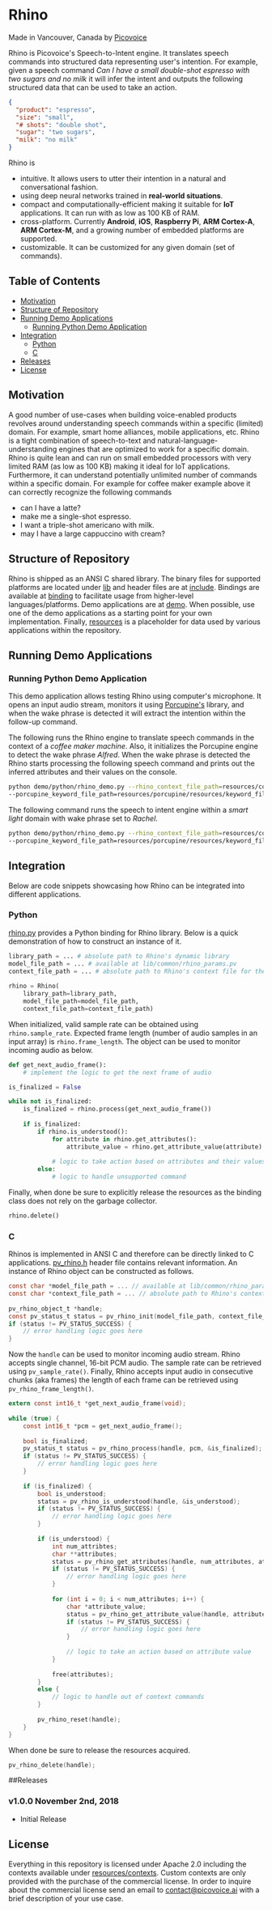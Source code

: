 # Rhino

Made in Vancouver, Canada by [Picovoice](https://picovoice.ai)

Rhino is Picovoice's Speech-to-Intent engine. It translates speech commands into structured data representing user's
intention. For example, given a speech command *Can I have a small double-shot espresso with two sugars and no milk* it
will infer the intent and outputs the following structured data that can be used to take an action.

```json
{
  "product": "espresso",
  "size": "small",
  "# shots": "double shot",
  "sugar": "two sugars",
  "milk": "no milk"
}
```

Rhino is

* intuitive. It allows users to utter their intention in a natural and conversational fashion.
* using deep neural networks trained in **real-world situations**.
* compact and computationally-efficient making it suitable for **IoT** applications. It can run with as low as 100 KB of RAM.
* cross-platform. Currently **Android**, **iOS**, **Raspberry Pi**, **ARM Cortex-A**, **ARM Cortex-M**, and
a growing number of embedded platforms are supported.
* customizable. It can be customized for any given domain (set of commands).

## Table of Contents
* [Motivation](#motivation)
* [Structure of Repository](#structure-of-repository)
* [Running Demo Applications](#running-demo-applications)
    * [Running Python Demo Application](#running-python-demo-application)
* [Integration](#integration)
    * [Python](#python)
    * [C](#c)
* [Releases](#releases)
* [License](#license)

## Motivation

A good number of use-cases when building voice-enabled products revolves around understanding speech commands within a
specific (limited) domain. For example, smart home alliances, mobile applications, etc. Rhino is a tight combination of
speech-to-text and natural-language-understanding engines that are optimized to work for a specific domain. Rhino is quite
lean and can run on small embedded processors with very limited RAM (as low as 100 KB) making it ideal for IoT applications.
Furthermore, it can understand potentially unlimited number of commands within a specific domain. For example for coffee maker
example above it can correctly recognize the following commands

* can I have a latte?
* make me a single-shot espresso.
* I want a triple-shot americano with milk.
* may I have a large cappuccino with cream?

## Structure of Repository

Rhino is shipped as an ANSI C shared library. The binary files for supported platforms are located under [lib](/lib)
and header files are at [include](/include). Bindings are available at [binding](/binding) to facilitate usage from higher-level
languages/platforms. Demo applications are at [demo](/demo). When possible, use one of the demo applications as a
starting point for your own implementation. Finally, [resources](resources) is a placeholder for data used by various
applications within the repository.

## Running Demo Applications

### Running Python Demo Application

This demo application allows testing Rhino using computer's microphone. It opens an input audio stream, monitors it
using [Porcupine's](https://github.com/Picovoice/Porcupine) library, and when the wake phrase is detected it will extract
the intention within the follow-up command.

The following runs the Rhino engine to translate speech commands in the context of a *coffee maker machine*.
Also, it initializes the Porcupine engine to detect the wake phrase *Alfred*. When the wake phrase is detected the Rhino
starts processing the following speech command and prints out the inferred attributes and their values on the console.

```bash
python demo/python/rhino_demo.py --rhino_context_file_path=resources/contexts/coffee_maker.pv \
--porcupine_keyword_file_path=resources/porcupine/resources/keyword_files/alfred_linux.ppn
```

The following command runs the speech to intent engine within a *smart light* domain with wake phrase set to *Rachel*.


```bash
python demo/python/rhino_demo.py --rhino_context_file_path=resources/contexts/smart_light.pv \
--porcupine_keyword_file_path=resources/porcupine/resources/keyword_files/rachel_linux.ppn
```

## Integration

Below are code snippets showcasing how Rhino can be integrated into different applications.

### Python

[rhino.py](/binding/python/rhino.py) provides a Python binding for Rhino library. Below is a quick demonstration of how
to construct an instance of it.

```python
library_path = ... # absolute path to Rhino's dynamic library
model_file_path = ... # available at lib/common/rhino_params.pv
context_file_path = ... # absolute path to Rhino's context file for the domain of interest
    
rhino = Rhino(
    library_path=library_path,
    model_file_path=model_file_path,
    context_file_path=context_file_path) 
```

When initialized, valid sample rate can be obtained using `rhino.sample_rate`. Expected frame length
(number of audio samples in an input array) is `rhino.frame_length`. The object can be used to monitor incoming audio as
below.

```python
def get_next_audio_frame():
    # implement the logic to get the next frame of audio

is_finalized = False

while not is_finalized:
    is_finalized = rhino.process(get_next_audio_frame())
    
    if is_finalized:
        if rhino.is_understood():
            for attribute in rhino.get_attributes():
                attribute_value = rhino.get_attribute_value(attribute)
        
            # logic to take action based on attributes and their values
        else:
            # logic to handle unsupported command
```

Finally, when done be sure to explicitly release the resources as the binding class does not rely on the garbage
collector.

```python
rhino.delete()
```

### C

Rhinos is implemented in ANSI C and therefore can be directly linked to C applications.
[pv_rhino.h](/include/pv_rhino.h) header file contains relevant information. An instance of Rhino object can be
constructed as follows.

```c
const char *model_file_path = ... // available at lib/common/rhino_params.pv
const char *context_file_path = ... // absolute path to Rhino's context file for the domain of interest
    
pv_rhino_object_t *handle;
const pv_status_t status = pv_rhino_init(model_file_path, context_file_path, &handle);
if (status != PV_STATUS_SUCCESS) {
    // error handling logic goes here
}
```

Now the `handle` can be used to monitor incoming audio stream. Rhino accepts single channel, 16-bit PCM audio. The
sample rate can be retrieved using `pv_sample_rate()`. Finally, Rhino accepts input audio in consecutive chunks
(aka frames) the length of each frame can be retrieved using `pv_rhino_frame_length()`.

```c
extern const int16_t *get_next_audio_frame(void);
    
while (true) {
    const int16_t *pcm = get_next_audio_frame();
        
    bool is_finalized;
    pv_status_t status = pv_rhino_process(handle, pcm, &is_finalized);
    if (status != PV_STATUS_SUCCESS) {
        // error handling logic goes here
    }
        
    if (is_finalized) {
        bool is_understood;
        status = pv_rhino_is_understood(handle, &is_understood);
        if (status != PV_STATUS_SUCCESS) {
            // error handling logic goes here
        }
            
        if (is_understood) {
            int num_attribtes;
            char **attributes;
            status = pv_rhino_get_attributes(handle, num_attributes, attributes);
            if (status != PV_STATUS_SUCCESS) {
                // error handling logic goes here
            }
                
            for (int i = 0; i < num_attributes; i++) {
                char *attribute_value;
                status = pv_rhino_get_attribute_value(handle, attributes[i], &attribute_value)
                if (status != PV_STATUS_SUCCESS) {
                    // error handling logic goes here
                }
                    
                // logic to take an action based on attribute value
            }
                
            free(attributes);
        }
        else {
            // logic to handle out of context commands
        }
            
        pv_rhino_reset(handle);
    }
}
```

When done be sure to release the resources acquired.

```c
pv_rhino_delete(handle);
```



##Releases

### v1.0.0 November 2nd, 2018

* Initial Release

## License

Everything in this repository is licensed under Apache 2.0 including the contexts available under
[resources/contexts](/resources/contexts). Custom contexts are only provided with the purchase of the commercial license.
In order to inquire about the commercial license send an email to contact@picovoice.ai with a brief description of your
use case.
